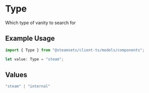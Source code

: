 # Type

Which type of vanity to search for

## Example Usage

```typescript
import { Type } from "@steamsets/client-ts/models/components";

let value: Type = "steam";
```

## Values

```typescript
"steam" | "internal"
```